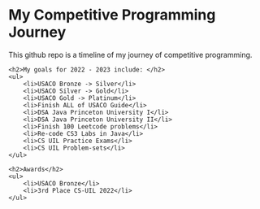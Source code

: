 <html>
    <h1>My Competitive Programming Journey</h1>
    <p>This github repo is a timeline of my journey of competitive programming.</p>

    <h2>My goals for 2022 - 2023 include: </h2>
    <ul>
        <li>USACO Bronze -> Silver</li>
        <li>USACO Silver -> Gold</li>
        <li>USACO Gold -> Platinum</li>
        <li>Finish ALL of USACO Guide</li>
        <li>DSA Java Princeton University I</li>
        <li>DSA Java Princeton University II</li>
        <li>Finish 100 Leetcode problems</li>
        <li>Re-code CS3 Labs in Java</li>
        <li>CS UIL Practice Exams</li>
        <li>CS UIL Problem-sets</li>
    </ul>

    <h2>Awards</h2>
    <ul>
        <li>USACO Bronze</li>
        <li>3rd Place CS-UIL 2022</li>
    </ul>
</html>
